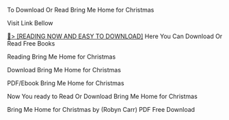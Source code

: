 To Download Or Read Bring Me Home for Christmas

Visit Link Bellow

<a href="https://uk.ebookarea.xyz/?book=B07FTMKVQZ">📖&gt; [READING NOW AND EASY TO DOWNLOAD]</a>
Here You Can Download Or Read Free Books

Reading Bring Me Home for Christmas

Download Bring Me Home for Christmas

PDF/Ebook Bring Me Home for Christmas

Now You ready to Read Or Download Bring Me Home for Christmas

Bring Me Home for Christmas by (Robyn Carr) PDF Free Download
